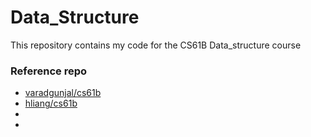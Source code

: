 # Data_Structure
This repository contains my code for the CS61B Data_structure course



### Reference repo
* [varadgunjal/cs61b](https://github.com/varadgunjal/cs61b)
* [hliang/cs61b](https://github.com/hliang/cs61b)
* []()
* []()
